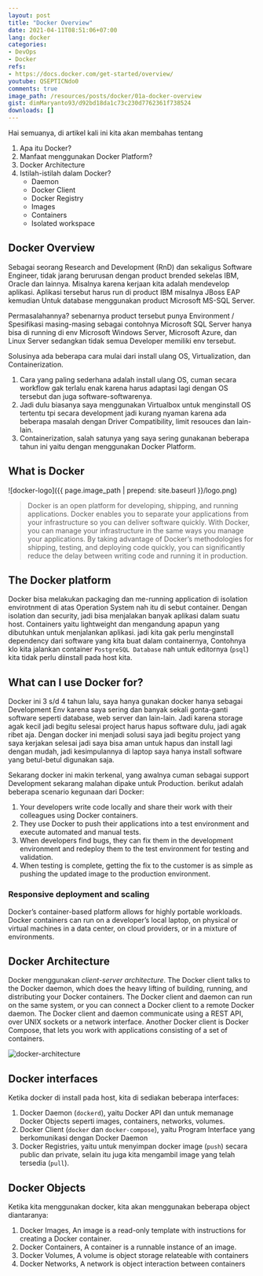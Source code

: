 ```yaml
---
layout: post
title: "Docker Overview"
date: 2021-04-11T08:51:06+07:00
lang: docker
categories:
- DevOps
- Docker
refs: 
- https://docs.docker.com/get-started/overview/
youtube: QSEPTICNdo0
comments: true
image_path: /resources/posts/docker/01a-docker-overview
gist: dimMaryanto93/d92bd18da1c73c230d7762361f738524
downloads: []
---
```


Hai semuanya, di artikel kali ini kita akan membahas tentang 
 
1. Apa itu Docker?
2. Manfaat menggunakan Docker Platform?
3. Docker Architecture
4. Istilah-istilah dalam Docker?
    - Daemon
    - Docker Client
    - Docker Registry
    - Images
    - Containers
    - Isolated workspace

## Docker Overview

Sebagai seorang Research and Development (RnD) dan sekaligus Software Engineer, tidak jarang berurusan dengan product brended sekelas IBM, Oracle dan lainnya. Misalnya karena kerjaan kita adalah mendevelop aplikasi. Aplikasi tersebut harus run di product IBM misalnya JBoss EAP kemudian Untuk database menggunakan product Microsoft MS-SQL Server.

Permasalahannya? sebenarnya product tersebut punya Environment / Spesifikasi masing-masing sebagai contohnya Microsoft SQL Server hanya bisa di running di env Microsoft Windows Server, Microsoft Azure, dan Linux Server sedangkan tidak semua Developer memiliki env tersebut. 

Solusinya ada beberapa cara mulai dari install ulang OS, Virtualization, dan Containerization. 

1. Cara yang paling sederhana adalah install ulang OS, cuman secara workflow gak terlalu enak karena harus adaptasi lagi dengan OS tersebut dan juga software-softwarenya.
2. Jadi dulu biasanya saya menggunakan Virtualbox untuk menginstall OS tertentu tpi secara development jadi kurang nyaman karena ada beberapa masalah dengan Driver Compatibility, limit resouces dan lain-lain.
3. Containerization, salah satunya yang saya sering gunakanan beberapa tahun ini yaitu dengan menggunakan Docker Platform.

## What is Docker

![docker-logo]({{ page.image_path | prepend: site.baseurl }}/logo.png)

> Docker is an open platform for developing, shipping, and running applications. Docker enables you to separate your applications from your infrastructure so you can deliver software quickly. With Docker, you can manage your infrastructure in the same ways you manage your applications. 
By taking advantage of Docker’s methodologies for shipping, testing, and deploying code quickly, you can significantly reduce the delay between writing code and running it in production.

## The Docker platform

Docker bisa melakukan packaging dan me-running application di isolation envirotnment di atas Operation System nah itu di sebut container. Dengan isolation dan security, jadi bisa menjalakan banyak aplikasi dalam suatu host. Containers yaitu lightweight dan mengandung apapun yang dibutuhkan untuk menjalankan aplikasi. jadi kita gak perlu menginstall dependency dari software yang kita buat dalam containernya, Contohnya klo kita jalankan container `PostgreSQL Database` nah untuk editornya (`psql`) kita tidak perlu diinstall pada host kita. 

## What can I use Docker for?

Docker ini 3 s/d 4 tahun lalu, saya hanya gunakan docker hanya sebagai Development Env karena saya sering dan banyak sekali gonta-ganti software seperti database, web server dan lain-lain. Jadi karena storage agak kecil jadi begitu selesai project harus hapus software dulu, jadi agak ribet aja. Dengan docker ini menjadi solusi saya jadi begitu project yang saya kerjakan selesai jadi saya bisa aman untuk hapus dan install lagi dengan mudah, jadi kesimpulannya di laptop saya hanya install software yang betul-betul digunakan saja.

Sekarang docker ini makin terkenal, yang awalnya cuman sebagai support Development sekarang malahan dipake untuk Production. 
berikut adalah beberapa scenario kegunaan dari Docker:

1. Your developers write code locally and share their work with their colleagues using Docker containers.
2. They use Docker to push their applications into a test environment and execute automated and manual tests.
3. When developers find bugs, they can fix them in the development environment and redeploy them to the test environment for testing and validation.
4. When testing is complete, getting the fix to the customer is as simple as pushing the updated image to the production environment.


### Responsive deployment and scaling

Docker’s container-based platform allows for highly portable workloads. Docker containers can run on a developer’s local laptop, on physical or virtual machines in a data center, on cloud providers, or in a mixture of environments.

## Docker Architecture

Docker menggunakan _client-server architecture_. The Docker client talks to the Docker daemon, which does the heavy lifting of building, running, and distributing your Docker containers. The Docker client and daemon can run on the same system, or you can connect a Docker client to a remote Docker daemon. The Docker client and daemon communicate using a REST API, over UNIX sockets or a network interface. Another Docker client is Docker Compose, that lets you work with applications consisting of a set of containers.

![docker-architecture](https://docs.docker.com/engine/images/architecture.svg)

## Docker interfaces

Ketika docker di install pada host, kita di sediakan beberapa interfaces:

1. Docker Daemon (`dockerd`), yaitu Docker API dan untuk memanage Docker Objects seperti images, containers, networks, volumes.
2. Docker Client (`docker` dan `docker-compose`), yaitu Program Interface yang berkomunikasi dengan Docker Daemon  
3. Docker Registries, yaitu untuk menyimpan docker image (`push`) secara public dan private, selain itu juga kita mengambil image yang telah tersedia (`pull`).

## Docker Objects

Ketika kita menggunakan docker, kita akan menggunakan beberapa object diantaranya:

1. Docker Images, An image is a read-only template with instructions for creating a Docker container.
2. Docker Containers, A container is a runnable instance of an image.
3. Docker Volumes, A volume is object storage relateable with containers
4. Docker Networks, A network is object interaction between containers

